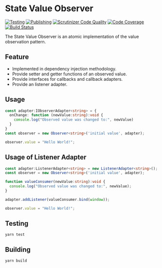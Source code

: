 # State Value Observer
[![Testing](https://github.com/enbock/State-Value-Observer/workflows/Testing/badge.svg)](https://github.com/enbock/State-Value-Observer/actions)
[![Publishing](https://github.com/enbock/State-Value-Observer/workflows/Publishing/badge.svg)](https://github.com/enbock/State-Value-Observer/actions)
[![Scrutinizer Code Quality](https://scrutinizer-ci.com/g/enbock/State-Value-Observer/badges/quality-score.png?b=master)](https://scrutinizer-ci.com/g/enbock/State-Value-Observer/?branch=master)
[![Code Coverage](https://scrutinizer-ci.com/g/enbock/State-Value-Observer/badges/coverage.png?b=master)](https://scrutinizer-ci.com/g/enbock/State-Value-Observer/?branch=master)
[![Build Status](https://scrutinizer-ci.com/g/enbock/State-Value-Observer/badges/build.png?b=master)](https://scrutinizer-ci.com/g/enbock/State-Value-Observer/build-status/master)

The State Value Observer is an atomic implementation of the value
observation pattern.

## Feature
* Implemented in dependency injection methodology.
* Provide setter and getter functions of an observed value. 
* Provide interfaces for callbacks and callback adapters.
* Provide an listener adapter.

## Usage
```typescript
const adapter:IObserverAdapter<string> = {
  onChange: function (newValue:string):void {
    console.log("Observed value was changed to:", newValue)
  }
}
const observer = new Observer<string>('initial value', adapter);

observer.value = "Hello World!";
``` 

## Usage of Listener Adapter
```typescript
const adapter:ListenerAdapter<string> = new ListenerAdapter<string>();
const observer = new Observer<string>('initial value', adapter);

function valueConsumer(newValue:string):void {
  console.log("Observed value was changed to:", newValue);
}

adapter.addListener(valueConsumer.bind(window));

observer.value = "Hello World!";
``` 

## Testing
```shell script
yarn test
```

## Building
```shell script
yarn build
```
